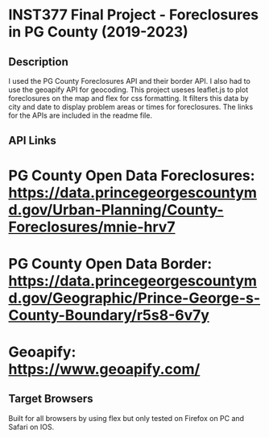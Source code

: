 # INST377 Final Project - Foreclosures in PG County (2019-2023)
## Description
I used the PG County Foreclosures API and their border API. I also had to use the geoapify API for geocoding. This project useses leaflet.js to plot foreclosures on the map and flex for css formatting. It filters this data by city and date to display problem areas or times for foreclosures. The links for the APIs are included in the readme file.
## API Links
# PG County Open Data Foreclosures: https://data.princegeorgescountymd.gov/Urban-Planning/County-Foreclosures/mnie-hrv7
# PG County Open Data Border: https://data.princegeorgescountymd.gov/Geographic/Prince-George-s-County-Boundary/r5s8-6v7y
# Geoapify: https://www.geoapify.com/
## Target Browsers
Built for all browsers by using flex but only tested on Firefox on PC and Safari on IOS.
